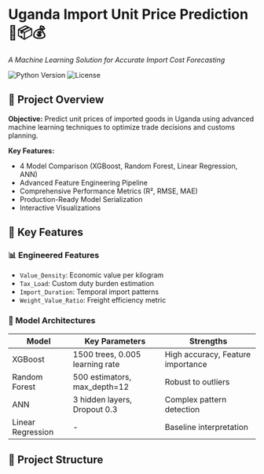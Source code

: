 # Uganda Import Unit Price Prediction 🚢📦💰

*A Machine Learning Solution for Accurate Import Cost Forecasting*

![Python Version](https://img.shields.io/badge/python-3.8%2B-blue)
![License](https://img.shields.io/badge/license-MIT-green)

## 📌 Project Overview

**Objective:** Predict unit prices of imported goods in Uganda using advanced machine learning techniques to optimize trade decisions and customs planning.

**Key Features:**
- 4 Model Comparison (XGBoost, Random Forest, Linear Regression, ANN)
- Advanced Feature Engineering Pipeline
- Comprehensive Performance Metrics (R², RMSE, MAE)
- Production-Ready Model Serialization
- Interactive Visualizations

## 🚀 Key Features

### 📊 Engineered Features
- `Value_Density`: Economic value per kilogram
- `Tax_Load`: Custom duty burden estimation
- `Import_Duration`: Temporal import patterns
- `Weight_Value_Ratio`: Freight efficiency metric

### 🧠 Model Architectures
| Model | Key Parameters | Strengths |
|-------|----------------|-----------|
| XGBoost | 1500 trees, 0.005 learning rate | High accuracy, Feature importance |
| Random Forest | 500 estimators, max_depth=12 | Robust to outliers |
| ANN | 3 hidden layers, Dropout 0.3 | Complex pattern detection |
| Linear Regression | - | Baseline interpretation |

## 📂 Project Structure
